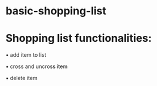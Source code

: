 # basic-shopping-list



# Shopping list functionalities:

• add item to list

• cross and uncross item

• delete item

